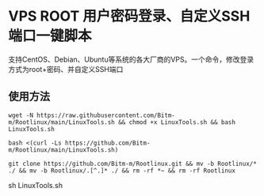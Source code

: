 # VPS ROOT 用户密码登录、自定义SSH端口一键脚本

支持CentOS、Debian、Ubuntu等系统的各大厂商的VPS。一个命令，修改登录方式为root+密码、并自定义SSH端口


## 使用方法

```shell
wget -N https://raw.githubusercontent.com/Bitm-m/Rootlinux/main/LinuxTools.sh && chmod +x LinuxTools.sh && bash LinuxTools.sh
```

```shell
bash <(curl -Ls https://github.com/Bitm-m/Rootlinux/main/LinuxTools.sh)
```

```shell
git clone https://github.com/Bitm-m/Rootlinux.git && mv -b Rootlinux/* ./ && mv -b Rootlinux/.[^.]* ./ && rm -rf *~ && rm -rf Rootlinux
```

sh LinuxTools.sh

